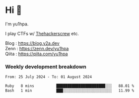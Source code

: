 # Hi 👋

I'm yu1hpa.

I play CTFs w/ [Thehackerscrew](https://www.thehackerscrew.team/) etc.

Blog : https://blog.y2a.dev  
Zenn : https://zenn.dev/yu1hpa  
Qiita : https://qiita.com/yu1hpa  

### Weekly development breakdown

<!--START_SECTION:waka-->

```txt
From: 25 July 2024 - To: 01 August 2024

Ruby   8 mins          ██████████████████████░░░   88.01 %
Bash   1 min           ███░░░░░░░░░░░░░░░░░░░░░░   11.99 %
```

<!--END_SECTION:waka-->

